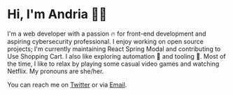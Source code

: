 # Hi, I'm Andria 🧙‍♀️

I'm a web developer with a passion 🔥 for front-end development and aspiring cybersecurity professional. I enjoy working on open source projects; I'm currently maintaining React Spring Modal and contributing to Use Shopping Cart. I also like exploring automation 🤖 and tooling 🔧. Most of the time, I like to relax by playing some casual video games and watching Netflix. My pronouns are she/her.

You can reach me on [Twitter](//twitter.com/ChrisHBrown55) or via [Email](mailto:chris_brown@hey.com).
